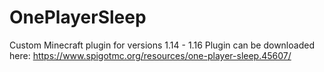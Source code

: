# OnePlayerSleep
Custom Minecraft plugin for versions 1.14 - 1.16
Plugin can be downloaded here: https://www.spigotmc.org/resources/one-player-sleep.45607/
